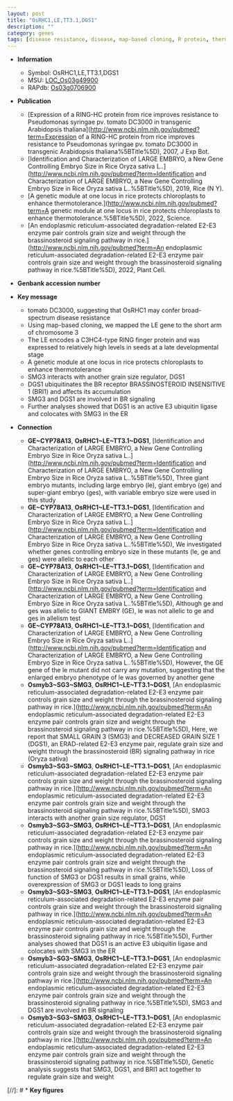 ```yaml
---
layout: post
title: "OsRHC1,LE,TT3.1,DGS1"
description: ""
category: genes
tags: [disease resistance, disease, map-based cloning, R protein, thermotolerance, chloroplast, grain, grain size, brassinosteroid, BR, Brassinosteroid, BR signaling,  BR , Ubiquitin]
---
```


* **Information**  
    + Symbol: OsRHC1,LE,TT3.1,DGS1  
    + MSU: [LOC_Os03g49900](http://rice.uga.edu/cgi-bin/ORF_infopage.cgi?orf=LOC_Os03g49900)  
    + RAPdb: [Os03g0706900](https://rapdb.dna.affrc.go.jp/locus/?name=Os03g0706900)  

* **Publication**  
    + [Expression of a RING-HC protein from rice improves resistance to Pseudomonas syringae pv. tomato DC3000 in transgenic Arabidopsis thaliana](http://www.ncbi.nlm.nih.gov/pubmed?term=Expression of a RING-HC protein from rice improves resistance to Pseudomonas syringae pv. tomato DC3000 in transgenic Arabidopsis thaliana%5BTitle%5D), 2007, J Exp Bot.
    + [Identification and Characterization of LARGE EMBRYO, a New Gene Controlling Embryo Size in Rice Oryza sativa L..](http://www.ncbi.nlm.nih.gov/pubmed?term=Identification and Characterization of LARGE EMBRYO, a New Gene Controlling Embryo Size in Rice Oryza sativa L..%5BTitle%5D), 2019, Rice (N Y).
    + [A genetic module at one locus in rice protects chloroplasts to enhance thermotolerance.](http://www.ncbi.nlm.nih.gov/pubmed?term=A genetic module at one locus in rice protects chloroplasts to enhance thermotolerance.%5BTitle%5D), 2022, Science.
    + [An endoplasmic reticulum-associated degradation-related E2-E3 enzyme pair controls grain size and weight through the brassinosteroid signaling pathway in rice.](http://www.ncbi.nlm.nih.gov/pubmed?term=An endoplasmic reticulum-associated degradation-related E2-E3 enzyme pair controls grain size and weight through the brassinosteroid signaling pathway in rice.%5BTitle%5D), 2022, Plant Cell.

* **Genbank accession number**  

* **Key message**  
    + tomato DC3000, suggesting that OsRHC1 may confer broad-spectrum disease resistance
    + Using map-based cloning, we mapped the LE gene to the short arm of chromosome 3
    + The LE encodes a C3HC4-type RING finger protein and was expressed to relatively high levels in seeds at a late developmental stage
    + A genetic module at one locus in rice protects chloroplasts to enhance thermotolerance
    + SMG3 interacts with another grain size regulator, DGS1
    + DGS1 ubiquitinates the BR receptor BRASSINOSTEROID INSENSITIVE 1 (BRI1) and affects its accumulation
    + SMG3 and DGS1 are involved in BR signaling
    + Further analyses showed that DGS1 is an active E3 ubiquitin ligase and colocates with SMG3 in the ER

* **Connection**  
    + __GE~CYP78A13__, __OsRHC1~LE~TT3.1~DGS1__, [Identification and Characterization of LARGE EMBRYO, a New Gene Controlling Embryo Size in Rice Oryza sativa L..](http://www.ncbi.nlm.nih.gov/pubmed?term=Identification and Characterization of LARGE EMBRYO, a New Gene Controlling Embryo Size in Rice Oryza sativa L..%5BTitle%5D), Three giant embryo mutants, including large embryo (le), giant embryo (ge) and super-giant embryo (ges), with variable embryo size were used in this study
    + __GE~CYP78A13__, __OsRHC1~LE~TT3.1~DGS1__, [Identification and Characterization of LARGE EMBRYO, a New Gene Controlling Embryo Size in Rice Oryza sativa L..](http://www.ncbi.nlm.nih.gov/pubmed?term=Identification and Characterization of LARGE EMBRYO, a New Gene Controlling Embryo Size in Rice Oryza sativa L..%5BTitle%5D),  We investigated whether genes controlling embryo size in these mutants (le, ge and ges) were allelic to each other
    + __GE~CYP78A13__, __OsRHC1~LE~TT3.1~DGS1__, [Identification and Characterization of LARGE EMBRYO, a New Gene Controlling Embryo Size in Rice Oryza sativa L..](http://www.ncbi.nlm.nih.gov/pubmed?term=Identification and Characterization of LARGE EMBRYO, a New Gene Controlling Embryo Size in Rice Oryza sativa L..%5BTitle%5D),  Although ge and ges was allelic to GIANT EMBRY (GE), le was not allelic to ge and ges in allelism test
    + __GE~CYP78A13__, __OsRHC1~LE~TT3.1~DGS1__, [Identification and Characterization of LARGE EMBRYO, a New Gene Controlling Embryo Size in Rice Oryza sativa L..](http://www.ncbi.nlm.nih.gov/pubmed?term=Identification and Characterization of LARGE EMBRYO, a New Gene Controlling Embryo Size in Rice Oryza sativa L..%5BTitle%5D),  However, the GE gene of the le mutant did not carry any mutation, suggesting that the enlarged embryo phenotype of le was governed by another gene
    + __Osmyb3~SG3~SMG3__, __OsRHC1~LE~TT3.1~DGS1__, [An endoplasmic reticulum-associated degradation-related E2-E3 enzyme pair controls grain size and weight through the brassinosteroid signaling pathway in rice.](http://www.ncbi.nlm.nih.gov/pubmed?term=An endoplasmic reticulum-associated degradation-related E2-E3 enzyme pair controls grain size and weight through the brassinosteroid signaling pathway in rice.%5BTitle%5D),  Here, we report that SMALL GRAIN 3 (SMG3) and DECREASED GRAIN SIZE 1 (DGS1), an ERAD-related E2-E3 enzyme pair, regulate grain size and weight through the brassinosteroid (BR) signaling pathway in rice (Oryza sativa)
    + __Osmyb3~SG3~SMG3__, __OsRHC1~LE~TT3.1~DGS1__, [An endoplasmic reticulum-associated degradation-related E2-E3 enzyme pair controls grain size and weight through the brassinosteroid signaling pathway in rice.](http://www.ncbi.nlm.nih.gov/pubmed?term=An endoplasmic reticulum-associated degradation-related E2-E3 enzyme pair controls grain size and weight through the brassinosteroid signaling pathway in rice.%5BTitle%5D),  SMG3 interacts with another grain size regulator, DGS1
    + __Osmyb3~SG3~SMG3__, __OsRHC1~LE~TT3.1~DGS1__, [An endoplasmic reticulum-associated degradation-related E2-E3 enzyme pair controls grain size and weight through the brassinosteroid signaling pathway in rice.](http://www.ncbi.nlm.nih.gov/pubmed?term=An endoplasmic reticulum-associated degradation-related E2-E3 enzyme pair controls grain size and weight through the brassinosteroid signaling pathway in rice.%5BTitle%5D),  Loss of function of SMG3 or DGS1 results in small grains, while overexpression of SMG3 or DGS1 leads to long grains
    + __Osmyb3~SG3~SMG3__, __OsRHC1~LE~TT3.1~DGS1__, [An endoplasmic reticulum-associated degradation-related E2-E3 enzyme pair controls grain size and weight through the brassinosteroid signaling pathway in rice.](http://www.ncbi.nlm.nih.gov/pubmed?term=An endoplasmic reticulum-associated degradation-related E2-E3 enzyme pair controls grain size and weight through the brassinosteroid signaling pathway in rice.%5BTitle%5D),  Further analyses showed that DGS1 is an active E3 ubiquitin ligase and colocates with SMG3 in the ER
    + __Osmyb3~SG3~SMG3__, __OsRHC1~LE~TT3.1~DGS1__, [An endoplasmic reticulum-associated degradation-related E2-E3 enzyme pair controls grain size and weight through the brassinosteroid signaling pathway in rice.](http://www.ncbi.nlm.nih.gov/pubmed?term=An endoplasmic reticulum-associated degradation-related E2-E3 enzyme pair controls grain size and weight through the brassinosteroid signaling pathway in rice.%5BTitle%5D),  SMG3 and DGS1 are involved in BR signaling
    + __Osmyb3~SG3~SMG3__, __OsRHC1~LE~TT3.1~DGS1__, [An endoplasmic reticulum-associated degradation-related E2-E3 enzyme pair controls grain size and weight through the brassinosteroid signaling pathway in rice.](http://www.ncbi.nlm.nih.gov/pubmed?term=An endoplasmic reticulum-associated degradation-related E2-E3 enzyme pair controls grain size and weight through the brassinosteroid signaling pathway in rice.%5BTitle%5D),  Genetic analysis suggests that SMG3, DGS1, and BRI1 act together to regulate grain size and weight

[//]: # * **Key figures**  


